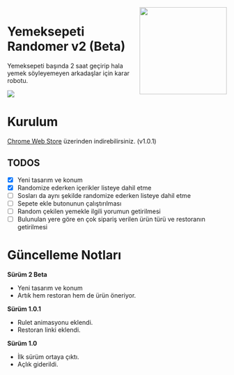 
<img align="right" width="200" src="https://webrazzi.com/wp-content/uploads/2015/03/yemeksepeti-logo-335x385.jpg" />

# Yemeksepeti Randomer v2 (Beta)

Yemeksepeti başında 2 saat geçirip hala yemek söyleyemeyen arkadaşlar için karar robotu.

<img src="https://rizasabuncu.com/ysrandomer.png" />


# Kurulum

[Chrome Web Store](https://chrome.google.com/webstore/detail/yemeksepeti-randomer/igliafellpiefmfodeagieiloanlckoa) üzerinden indirebilirsiniz. (v1.0.1)

## TODOS 

- [x] Yeni tasarım ve konum
- [x] Randomize ederken içerikler listeye dahil etme
- [ ] Sosları da aynı şekilde randomize ederken listeye dahil etme
- [ ]  Sepete ekle butonunun çalıştırılması
- [ ]  Random çekilen yemekle ilgili yorumun getirilmesi
- [ ]  Bulunulan yere göre en çok sipariş verilen ürün türü ve restoranın getirilmesi

# Güncelleme Notları
**Sürüm 2 Beta**
- Yeni tasarım ve konum
- Artık hem restoran hem de ürün öneriyor.

**Sürüm 1.0.1**
- Rulet animasyonu eklendi.
- Restoran linki eklendi.

**Sürüm 1.0**
- İlk sürüm ortaya çıktı.
- Açlık giderildi.
